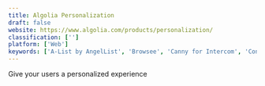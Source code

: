 ```yaml
---
title: Algolia Personalization
draft: false 
website: https://www.algolia.com/products/personalization/
classification: ['']
platform: ['Web']
keywords: ['A-List by AngelList', 'Browsee', 'Canny for Intercom', 'Conversational Form', 'Eyetato', 'FullStory', 'Hacker Noon', 'Hawkeye', 'Hire Tech Ladies', 'Hotjar', 'InstantSearch iOS by Algolia', 'Linkly', 'Pastel', 'Smartlook', 'UsabilityTools', 'User Insights', 'UserLook', 'Userships', 'bruit.io', 'instantsearch.js by Algolia']
---
```

Give your users a personalized experience